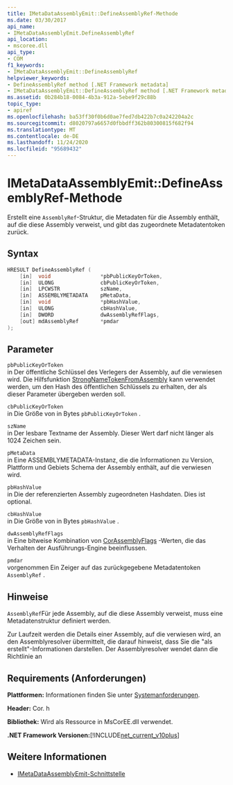 ```yaml
---
title: IMetaDataAssemblyEmit::DefineAssemblyRef-Methode
ms.date: 03/30/2017
api_name:
- IMetaDataAssemblyEmit.DefineAssemblyRef
api_location:
- mscoree.dll
api_type:
- COM
f1_keywords:
- IMetaDataAssemblyEmit::DefineAssemblyRef
helpviewer_keywords:
- DefineAssemblyRef method [.NET Framework metadata]
- IMetaDataAssemblyEmit::DefineAssemblyRef method [.NET Framework metadata]
ms.assetid: 0b284b18-0084-4b3a-912a-5ebe9f29c88b
topic_type:
- apiref
ms.openlocfilehash: ba53ff30f0b6d0ae7fed7db422b7c0a242204a2c
ms.sourcegitcommit: d8020797a6657d0fbbdff362b80300815f682f94
ms.translationtype: MT
ms.contentlocale: de-DE
ms.lasthandoff: 11/24/2020
ms.locfileid: "95689432"
---
```

# <a name="imetadataassemblyemitdefineassemblyref-method"></a>IMetaDataAssemblyEmit::DefineAssemblyRef-Methode

Erstellt eine `AssemblyRef`-Struktur, die Metadaten für die Assembly enthält, auf die diese Assembly verweist, und gibt das zugeordnete Metadatentoken zurück.  
  
## <a name="syntax"></a>Syntax  
  
```cpp  
HRESULT DefineAssemblyRef (  
    [in]  void                *pbPublicKeyOrToken,  
    [in]  ULONG               cbPublicKeyOrToken,  
    [in]  LPCWSTR             szName,  
    [in]  ASSEMBLYMETADATA    pMetaData,  
    [in]  void                *pbHashValue,  
    [in]  ULONG               cbHashValue,  
    [in]  DWORD               dwAssemblyRefFlags,  
    [out] mdAssemblyRef       *pmdar  
);  
```  
  
## <a name="parameters"></a>Parameter  

 `pbPublicKeyOrToken`  
 in Der öffentliche Schlüssel des Verlegers der Assembly, auf die verwiesen wird. Die Hilfsfunktion [StrongNameTokenFromAssembly](../strong-naming/strongnametokenfromassembly-function.md) kann verwendet werden, um den Hash des öffentlichen Schlüssels zu erhalten, der als dieser Parameter übergeben werden soll.  
  
 `cbPublicKeyOrToken`  
 in Die Größe von in Bytes `pbPublicKeyOrToken` .  
  
 `szName`  
 in Der lesbare Textname der Assembly. Dieser Wert darf nicht länger als 1024 Zeichen sein.  
  
 `pMetaData`  
 in Eine ASSEMBLYMETADATA-Instanz, die die Informationen zu Version, Plattform und Gebiets Schema der Assembly enthält, auf die verwiesen wird.  
  
 `pbHashValue`  
 in Die der referenzierten Assembly zugeordneten Hashdaten. Dies ist optional.  
  
 `cbHashValue`  
 in Die Größe von in Bytes `pbHashValue` .  
  
 `dwAssemblyRefFlags`  
 in Eine bitweise Kombination von [CorAssemblyFlags](corassemblyflags-enumeration.md) -Werten, die das Verhalten der Ausführungs-Engine beeinflussen.  
  
 `pmdar`  
 vorgenommen Ein Zeiger auf das zurückgegebene Metadatentoken `AssemblyRef` .  
  
## <a name="remarks"></a>Hinweise  

 `AssemblyRef`Für jede Assembly, auf die diese Assembly verweist, muss eine Metadatenstruktur definiert werden.  
  
 Zur Laufzeit werden die Details einer Assembly, auf die verwiesen wird, an den Assemblyresolver übermittelt, die darauf hinweist, dass Sie die "als erstellt"-Informationen darstellen. Der Assemblyresolver wendet dann die Richtlinie an  
  
## <a name="requirements"></a>Requirements (Anforderungen)  

 **Plattformen:** Informationen finden Sie unter [Systemanforderungen](../../get-started/system-requirements.md).  
  
 **Header:** Cor. h  
  
 **Bibliothek:** Wird als Ressource in MsCorEE.dll verwendet.  
  
 **.NET Framework Versionen:**[!INCLUDE[net_current_v10plus](../../../../includes/net-current-v10plus-md.md)]  
  
## <a name="see-also"></a>Weitere Informationen

- [IMetaDataAssemblyEmit-Schnittstelle](imetadataassemblyemit-interface.md)

